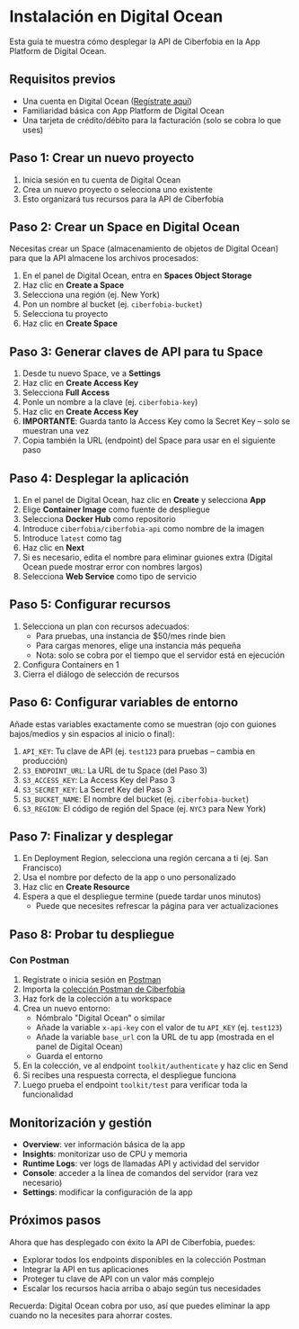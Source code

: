 # Instalación en Digital Ocean

Esta guía te muestra cómo desplegar la API de Ciberfobia en la App Platform de Digital Ocean.

## Requisitos previos

- Una cuenta en Digital Ocean ([Regístrate aquí](https://www.digitalocean.com/))
- Familiaridad básica con App Platform de Digital Ocean
- Una tarjeta de crédito/débito para la facturación (solo se cobra lo que uses)

## Paso 1: Crear un nuevo proyecto

1. Inicia sesión en tu cuenta de Digital Ocean  
2. Crea un nuevo proyecto o selecciona uno existente  
3. Esto organizará tus recursos para la API de Ciberfobia  

## Paso 2: Crear un Space en Digital Ocean

Necesitas crear un Space (almacenamiento de objetos de Digital Ocean) para que la API almacene los archivos procesados:

1. En el panel de Digital Ocean, entra en **Spaces Object Storage**  
2. Haz clic en **Create a Space**  
3. Selecciona una región (ej. New York)  
4. Pon un nombre al bucket (ej. `ciberfobia-bucket`)  
5. Selecciona tu proyecto  
6. Haz clic en **Create Space**  

## Paso 3: Generar claves de API para tu Space

1. Desde tu nuevo Space, ve a **Settings**  
2. Haz clic en **Create Access Key**  
3. Selecciona **Full Access**  
4. Ponle un nombre a la clave (ej. `ciberfobia-key`)  
5. Haz clic en **Create Access Key**  
6. **IMPORTANTE**: Guarda tanto la Access Key como la Secret Key – solo se muestran una vez  
7. Copia también la URL (endpoint) del Space para usar en el siguiente paso  

## Paso 4: Desplegar la aplicación

1. En el panel de Digital Ocean, haz clic en **Create** y selecciona **App**  
2. Elige **Container Image** como fuente de despliegue  
3. Selecciona **Docker Hub** como repositorio  
4. Introduce `ciberfobia/ciberfobia-api` como nombre de la imagen  
5. Introduce `latest` como tag  
6. Haz clic en **Next**  
7. Si es necesario, edita el nombre para eliminar guiones extra (Digital Ocean puede mostrar error con nombres largos)  
8. Selecciona **Web Service** como tipo de servicio  

## Paso 5: Configurar recursos

1. Selecciona un plan con recursos adecuados:  
   - Para pruebas, una instancia de $50/mes rinde bien  
   - Para cargas menores, elige una instancia más pequeña  
   - Nota: solo se cobra por el tiempo que el servidor está en ejecución  
2. Configura Containers en 1  
3. Cierra el diálogo de selección de recursos  

## Paso 6: Configurar variables de entorno

Añade estas variables exactamente como se muestran (ojo con guiones bajos/medios y sin espacios al inicio o final):

1. `API_KEY`: Tu clave de API (ej. `test123` para pruebas – cambia en producción)  
2. `S3_ENDPOINT_URL`: La URL de tu Space (del Paso 3)  
3. `S3_ACCESS_KEY`: La Access Key del Paso 3  
4. `S3_SECRET_KEY`: La Secret Key del Paso 3  
5. `S3_BUCKET_NAME`: El nombre del bucket (ej. `ciberfobia-bucket`)  
6. `S3_REGION`: El código de región del Space (ej. `NYC3` para New York)  

## Paso 7: Finalizar y desplegar

1. En Deployment Region, selecciona una región cercana a ti (ej. San Francisco)  
2. Usa el nombre por defecto de la app o uno personalizado  
3. Haz clic en **Create Resource**  
4. Espera a que el despliegue termine (puede tardar unos minutos)  
   - Puede que necesites refrescar la página para ver actualizaciones  

## Paso 8: Probar tu despliegue

### Con Postman

1. Regístrate o inicia sesión en [Postman](https://www.postman.com/)  
2. Importa la [colección Postman de Ciberfobia](https://bit.ly/49Gkh61)  
3. Haz fork de la colección a tu workspace  
4. Crea un nuevo entorno:  
   - Nómbralo "Digital Ocean" o similar  
   - Añade la variable `x-api-key` con el valor de tu `API_KEY` (ej. `test123`)  
   - Añade la variable `base_url` con la URL de tu app (mostrada en el panel de Digital Ocean)  
   - Guarda el entorno  
5. En la colección, ve al endpoint `toolkit/authenticate` y haz clic en Send  
6. Si recibes una respuesta correcta, el despliegue funciona  
7. Luego prueba el endpoint `toolkit/test` para verificar toda la funcionalidad  

## Monitorización y gestión

- **Overview**: ver información básica de la app  
- **Insights**: monitorizar uso de CPU y memoria  
- **Runtime Logs**: ver logs de llamadas API y actividad del servidor  
- **Console**: acceder a la línea de comandos del servidor (rara vez necesario)  
- **Settings**: modificar la configuración de la app  

## Próximos pasos

Ahora que has desplegado con éxito la API de Ciberfobia, puedes:  
- Explorar todos los endpoints disponibles en la colección Postman  
- Integrar la API en tus aplicaciones  
- Proteger tu clave de API con un valor más complejo  
- Escalar los recursos hacia arriba o abajo según tus necesidades  

Recuerda: Digital Ocean cobra por uso, así que puedes eliminar la app cuando no la necesites para ahorrar costes.